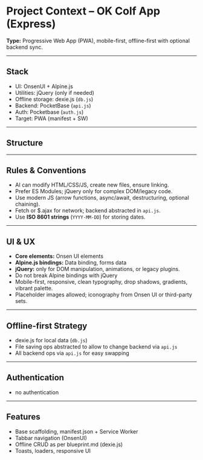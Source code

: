 # Project Context – OK Colf App (Express)

**Type:** Progressive Web App (PWA), mobile-first, offline-first with optional backend sync.

---

## Stack
- UI: OnsenUI + Alpine.js  
- Utilities: jQuery (only if needed)  
- Offline storage: dexie.js (`db.js`)  
- Backend: PocketBase (`api.js`)  
- Auth: Pocketbase  (`auth.js`)  
- Target: PWA (manifest + SW)  

---

## Structure


---

## Rules & Conventions
- AI can modify HTML/CSS/JS, create new files, ensure linking.  
- Prefer ES Modules; jQuery only for complex DOM/legacy code.  
- Use modern JS (arrow functions, async/await, destructuring, optional chaining).  
- Fetch or $.ajax for network; backend abstracted in `api.js`.  
- Use **ISO 8601 strings** (`YYYY-MM-DD`) for storing dates.

---

## UI & UX
- **Core elements:** Onsen UI elements
- **Alpine.js bindings:**  Data binding, forms data   
- **jQuery:** only for DOM manipulation, animations, or legacy plugins. 
- Do not break Alpine bindings with jQuery
- Mobile-first, responsive, clean typography, drop shadows, gradients, vibrant palette.  
- Placeholder images allowed; iconography from Onsen UI or third-party sets.  

---

## Offline-first Strategy
- dexie.js for local data (`db.js`)   
- File saving ops abstracted to allow to change backend via `api.js`
- All backend ops via `api.js` for easy swapping
   
---

## Authentication
- no authentication

---

## Features
- Base scaffolding, manifest.json + Service Worker  
- Tabbar navigation (OnsenUI)  
- Offline CRUD as per blueprint.md (dexie.js)  
- Toasts, loaders, responsive UI  